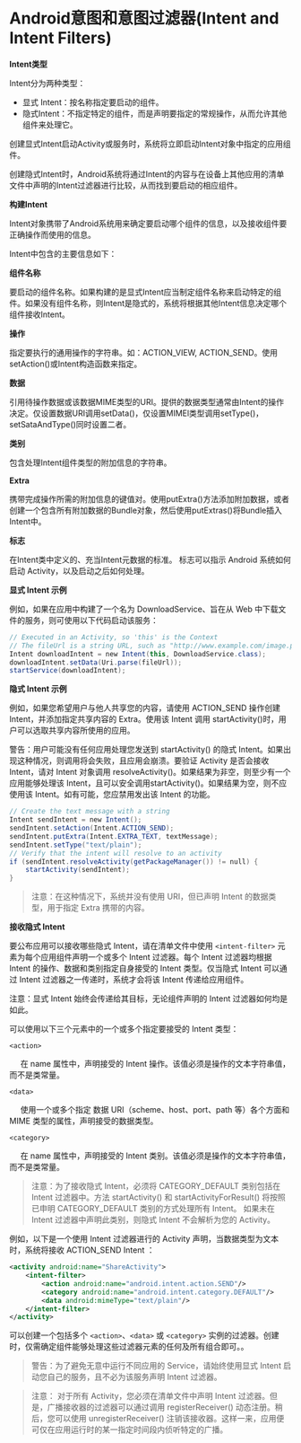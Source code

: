 # Android意图和意图过滤器(Intent and Intent Filters)
**Intent类型**

Intent分为两种类型：

-   显式 Intent：按名称指定要启动的组件。
-   隐式Intent：不指定特定的组件，而是声明要指定的常规操作，从而允许其他组件来处理它。

创建显式Intent启动Activity或服务时，系统将立即启动Intent对象中指定的应用组件。

创建隐式Intent时，Android系统将通过Intent的内容与在设备上其他应用的清单文件中声明的Intent过滤器进行比较，从而找到要启动的相应组件。

**构建Intent**

Intent对象携带了Android系统用来确定要启动哪个组件的信息，以及接收组件要正确操作而使用的信息。

Intent中包含的主要信息如下：

**组件名称**

要启动的组件名称。如果构建的是显式Intent应当制定组件名称来启动特定的组件。如果没有组件名称，则Intent是隐式的，系统将根据其他Intent信息决定哪个组件接收Intent。

**操作**

指定要执行的通用操作的字符串。如：ACTION_VIEW, ACTION_SEND。使用setAction()或Intent构造函数来指定。

**数据**

引用待操作数据或该数据MIME类型的URI。提供的数据类型通常由Intent的操作决定。仅设置数据URI调用setData()，仅设置MIMEl类型调用setType()，setSataAndType()同时设置二者。

**类别**

包含处理Intent组件类型的附加信息的字符串。

**Extra**

携带完成操作所需的附加信息的键值对。使用putExtra()方法添加附加数据，或者创建一个包含所有附加数据的Bundle对象，然后使用putExtras()将Bundle插入Intent中。

**标志**

在Intent类中定义的、充当Intent元数据的标准。 标志可以指示 Android 系统如何启动 Activity，以及启动之后如何处理。

**显式 Intent 示例**

例如，如果在应用中构建了一个名为 DownloadService、旨在从 Web 中下载文件的服务，则可使用以下代码启动该服务：
```java
// Executed in an Activity, so 'this' is the Context
// The fileUrl is a string URL, such as "http://www.example.com/image.png"
Intent downloadIntent = new Intent(this, DownloadService.class);
downloadIntent.setData(Uri.parse(fileUrl));
startService(downloadIntent);
```
**隐式 Intent 示例**

例如，如果您希望用户与他人共享您的内容，请使用 ACTION_SEND 操作创建 Intent，并添加指定共享内容的 Extra。使用该 Intent 调用 startActivity()时，用户可以选取共享内容所使用的应用。

警告：用户可能没有任何应用处理您发送到 startActivity() 的隐式 Intent。如果出现这种情况，则调用将会失败，且应用会崩溃。要验证 Activity 是否会接收 Intent，请对 Intent 对象调用 resolveActivity()。如果结果为非空，则至少有一个应用能够处理该 Intent，且可以安全调用startActivity()。如果结果为空，则不应使用该 Intent。如有可能，您应禁用发出该 Intent 的功能。
```java
// Create the text message with a string
Intent sendIntent = new Intent();
sendIntent.setAction(Intent.ACTION_SEND);
sendIntent.putExtra(Intent.EXTRA_TEXT, textMessage);
sendIntent.setType("text/plain");
// Verify that the intent will resolve to an activity
if (sendIntent.resolveActivity(getPackageManager()) != null) {
    startActivity(sendIntent);
}
```
>注意：在这种情况下，系统并没有使用 URI，但已声明 Intent 的数据类型，用于指定 Extra 携带的内容。

**接收隐式 Intent**

要公布应用可以接收哪些隐式 Intent，请在清单文件中使用 `<intent-filter>` 元素为每个应用组件声明一个或多个 Intent 过滤器。每个 Intent 过滤器均根据 Intent 的操作、数据和类别指定自身接受的 Intent 类型。仅当隐式 Intent 可以通过 Intent 过滤器之一传递时，系统才会将该 Intent 传递给应用组件。

注意：显式 Intent 始终会传递给其目标，无论组件声明的 Intent 过滤器如何均是如此。

可以使用以下三个元素中的一个或多个指定要接受的 Intent 类型：

`<action>`

     在 name 属性中，声明接受的 Intent 操作。该值必须是操作的文本字符串值，而不是类常量。

`<data>`

     使用一个或多个指定 数据 URI（scheme、host、port、path 等）各个方面和 MIME 类型的属性，声明接受的数据类型。

`<category>`

     在 name 属性中，声明接受的 Intent 类别。该值必须是操作的文本字符串值，而不是类常量。

>注意：为了接收隐式 Intent，必须将 CATEGORY_DEFAULT 类别包括在 Intent 过滤器中。方法 startActivity() 和 startActivityForResult() 将按照已申明 CATEGORY_DEFAULT 类别的方式处理所有 Intent。 如果未在 Intent 过滤器中声明此类别，则隐式 Intent 不会解析为您的 Activity。

例如，以下是一个使用 Intent 过滤器进行的 Activity 声明，当数据类型为文本时，系统将接收 ACTION_SEND Intent ：
```xml
<activity android:name="ShareActivity">
    <intent-filter>
        <action android:name="android.intent.action.SEND"/>
        <category android:name="android.intent.category.DEFAULT"/>
        <data android:mimeType="text/plain"/>
    </intent-filter>
</activity>
```
可以创建一个包括多个 `<action>`、`<data>` 或 `<category>` 实例的过滤器。创建时，仅需确定组件能够处理这些过滤器元素的任何及所有组合即可。。

>警告：为了避免无意中运行不同应用的 Service，请始终使用显式 Intent 启动您自己的服务，且不必为该服务声明 Intent 过滤器。

>注意： 对于所有 Activity，您必须在清单文件中声明 Intent 过滤器。但是，广播接收器的过滤器可以通过调用 registerReceiver() 动态注册。稍后，您可以使用 unregisterReceiver() 注销该接收器。这样一来，应用便可仅在应用运行时的某一指定时间段内侦听特定的广播。



